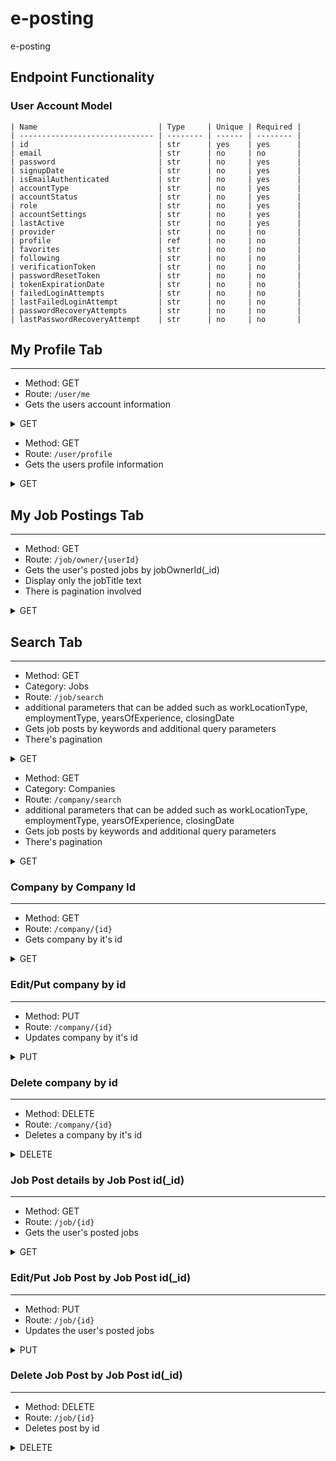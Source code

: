 # e-posting
e-posting

## Endpoint Functionality

### User Account Model

    | Name                           | Type     | Unique | Required |
    | ------------------------------ | -------- | ------ | -------- |
    | id                             | str      | yes    | yes      |
    | email                          | str      | no     | no       |
    | password                       | str      | no     | yes      |
    | signupDate                     | str      | no     | yes      |
    | isEmailAuthenticated           | str      | no     | yes      |
    | accountType                    | str      | no     | yes      |
    | accountStatus                  | str      | no     | yes      |
    | role                           | str      | no     | yes      |
    | accountSettings                | str      | no     | yes      |
    | lastActive                     | str      | no     | yes      |
    | provider                       | str      | no     | no       |
    | profile                        | ref      | no     | no       |
    | favorites                      | str      | no     | no       |
    | following                      | str      | no     | no       |
    | verificationToken              | str      | no     | no       |
    | passwordResetToken             | str      | no     | no       |
    | tokenExpirationDate            | str      | no     | no       |
    | failedLoginAttempts            | str      | no     | no       |
    | lastFailedLoginAttempt         | str      | no     | no       |
    | passwordRecoveryAttempts       | str      | no     | no       |
    | lastPasswordRecoveryAttempt    | str      | no     | no       |

## My Profile Tab
---
- Method: GET
- Route: `/user/me`
- Gets the users account information

<details>
    <summary>GET</summary>

Expected Response:
```
{
    "timestamp": "2023-12-20T17:04:17.53974439",
    "status": 200,
    "success": true,
    "message": "User retrieved successfully.",
    "result": {
        "id": "657199daf5cc1d1a58e00579",
        "email": "test@eposting.com",
        "signupDate": "2023-12-07T10:09:30.360+00:00",
        "isEmailAuthenticated": true,
        "accountType": 1,
        "accountStatus": "active",
        "role": "ROLE_USER",
        "accountSettings": null,
        "lastActive": null,
        "provider": "local",
        "profile": null,
        "favorites": [],
        "following": []
    }
}
```
</details>

- Method: GET
- Route: `/user/profile`
- Gets the users profile information

<details>
    <summary>GET</summary>

Expected Response:
```
{
    "timestamp": "2023-12-20T00:24:41.3925923",
    "status": 200,
    "success": true,
    "message": "Profile retrieved successfully",
    "result": {
        "id": "657199daf5cc1d1a58e00579",
        "profilePicture": null,
        "firstName": "John",
        "lastName": "Doe",
        "title": "Cloud Database Manager",
        "phone": "111-222-3568",
        "country": "United States",
        "stateOrProvince": CA,
        "city": "San Francisco",
        "userSummary": "Managing database resiliency and managing flow of incoming and outgoing data",
        "userUrls": [
            {
                "urlName": "linkedin",
                "url": "linkedin.com/username123"
            },
            {
                "urlName": "github",
                "url": "github.com/repo1"
            }
          ],
        "workExperience": [
            {
                "experienceId": "6582acf88b21c82b9c8ece9c",
                "jobTitle": "Cloud Database Manager",
                "employmentType": "Part Time",
                "company": "ePosting",
                "workLocationType": "Remote",
                "isCurrentlyActive": true,
                "location": "USA",
                "startDate": "2020-12-20T04:21:56.040+00:00",
                "endDate": null,
                "responsibilities": "Managing Cloud Database"
            }
        ],
        "skills": [],
        "resume": null,
        "profileStep1": "complete",
        "profileStep2": "complete",
        "profileStep3": "current",
        "profileStep4": "incomplete"
    }
}
```
</details>

## My Job Postings Tab
---
- Method: GET
- Route: `/job/owner/{userId}`
- Gets the user's posted jobs by jobOwnerId(_id)
- Display only the jobTitle text
- There is pagination involved

<details>
    <summary>GET</summary>

Expected Response:
```
{
    "timestamp": "2023-12-20T17:31:29.024Z",
    "status": 200,
    "success": true,
    "result": {
        "jobs": [
            {
                "jobPostStatus": 0,
                "favoritedCount": 0,
                "applyCount": 0,
                "_id": "6564cf10d11083608e90d02e",
                "jobOwnerId": "657199daf5cc1d1a58e00579",
                "jobOwner": "John Doe",
                "jobTitle": "REMOTE Opportunity for Project Manager",
                "description": "Description:\n\nManage established processes for the implementation of prioritized backlog items across AP products, coordinating within AP Delivery agile processes and across divisions to manage activity from requirements through solution implementation.\nOversee workload capacity for the internal design team, coordinate project timelines, budgetary needs, and effectively communicate project status with multiple internal stakeholders.\nMaintain constant knowledge of current and upcoming projects and manage communication around ...",
                "company": "Akamai Technologies",
                "city": "Cambridge",
                "state": "MA",
                "country": "United States",
                "workLocationType": "Hybrid",
                "employmentType": "Full Time",
                "yearsOfExperience": 5,
                "baseSalary": 150,
                "skills": [
                    "Salesforce, Java, React JS"
                ],
                "totalCompensation": 1250,
                "visibleTo": "Everyone",
                "expireDate": "12/24/2023",
                "createdAt": "2023-11-19T23:23:00.411Z",
                "updatedAt": "2023-12-20T16:37:29.773Z",
                "closingDate": "2024-05-17T23:23:00.411Z",
                "archiveDate": "2024-06-17T16:37:29.773Z",
                "viewCount": 30,
                "questionnaire": []
            },
            {
                "jobPostStatus": 0,
                "favoritedCount": 0,
                "applyCount": 0,
                "_id": "6564cf10d11083608e90d02b",
                "jobOwnerId": "655537b0c50e7f30a07b75fe",
                "jobOwner": "William Chung",
                "jobTitle": "Technical Project Manager with Salaesforce Experience",
                "description": "Responsibilities:\n\nSingle point of contact for customer to manage all project responsibilities \nRun daily stand ups for ...",
                "company": "Adobe Inc.",
                "city": "San Jose",
                "state": "CA",
                "country": "United States",
                "workLocationType": "Remote",
                "employmentType": "Full Time",
                "yearsOfExperience": 7,
                "baseSalary": 150,
                "skills": [
                    "Salesforce, Java, React JS"
                ],
                "totalCompensation": 1000,
                "visibleTo": "Everyone",
                "expireDate": "11/24/2023",
                "createdAt": "2023-11-19T23:23:00.411Z",
                "updatedAt": "2023-12-15T08:59:46.572Z",
                "closingDate": "2024-05-17T23:23:00.411Z",
                "archiveDate": "2024-06-12T08:59:46.572Z",
                "viewCount": 25,
                "questionnaire": []
            }
        ],
        "totalJobs": 8,
        "page": 1,
        "pageSize": 2,
        "maxPages": 4,
        "offset": 0
    }
}
```
</details>

## Search Tab
---
- Method: GET
- Category: Jobs
- Route: `/job/search`
- additional parameters that can be added such as workLocationType, employmentType, yearsOfExperience, closingDate
- Gets job posts by keywords and additional query parameters
- There's pagination

<details>
    <summary>GET</summary>

Endpoint URL examples:
```
    /job/search?keyword=ado&workLocationType=Hybrid&yearsOfExperience=2&page=1
    /job/search?keyword=pm&closingDate=2-weeks&employmentType=Full Time&page=1
```

Expected Results:
```
{
    "timestamp": "2023-12-21T02:09:14.161Z",
    "status": 200,
    "success": true,
    "result": {
        "jobs": [
            {
                "jobPostStatus": 0,
                "favoritedCount": 0,
                "applyCount": 0,
                "_id": "6564cf10d11083608e90d030",
                "jobOwnerId": "656637c0c50e7f30a07b75fe",
                "jobOwner": "Zoe Leung",
                "jobTitle": "Gainsight Administrator",
                "description": "Responsibilities\n1. Understanding of Customer Success and how to streamline processes to speed adoption.\n2. Comfortable with basic programming and object...",
                "company": "Amazon.com Inc.",
                "city": "Seattle",
                "state": "WA",
                "country": "United States",
                "workLocationType": "Hybrid",
                "employmentType": "Full Time",
                "yearsOfExperience": 7,
                "baseSalary": 150,
                "skills": [
                    "Salesforce, Java, React JS"
                ],
                "totalCompensation": 1000,
                "visibleTo": "Everyone",
                "expireDate": "12/24/2023",
                "createdAt": "2023-11-19T23:23:00.411Z",
                "updatedAt": "2023-12-19T20:04:29.277Z",
                "closingDate": "2024-05-17T23:23:00.411Z",
                "archiveDate": "2024-06-16T20:04:29.277Z",
                "viewCount": 4,
                "questionnaire": []
            },
            {
                "jobPostStatus": 0,
                "favoritedCount": 0,
                "applyCount": 0,
                "_id": "6564cf10d11083608e90d059",
                "jobOwnerId": "656637c0c50e7f30a07b75fe",
                "jobOwner": "Zoe Leung",
                "jobTitle": "Gainsight Cloud Administrator",
                "description": "Responsibilities\n1. Understanding of Customer Success and how to streamline processes to speed adoption.\n2...",
                "company": "Amazon.com Inc.",
                "city": "Seattle",
                "state": "WA",
                "country": "United States",
                "workLocationType": "Hybrid",
                "employmentType": "Full Time",
                "yearsOfExperience": 7,
                "baseSalary": 150,
                "skills": [
                    "Salesforce, Java, React JS"
                ],
                "totalCompensation": 1000,
                "visibleTo": "Everyone",
                "expireDate": "12/24/2023",
                "createdAt": "2023-11-19T23:23:00.411Z",
                "updatedAt": "2023-12-17T03:06:22.376Z",
                "closingDate": "2024-05-17T23:23:00.411Z",
                "archiveDate": "2024-06-14T03:06:22.376Z",
                "viewCount": 5,
                "questionnaire": []
            }
        ],
        "totalJobs": 2,
        "page": 1,
        "pageSize": 20,
        "maxPages": 1,
        "offset": 0
    }
}
```
</details>

- Method: GET
- Category: Companies
- Route: `/company/search`
- additional parameters that can be added such as workLocationType, employmentType, yearsOfExperience, closingDate
- Gets job posts by keywords and additional query parameters
- There's pagination

<details>
    <summary>GET</summary>

Endpoint URL examples:
```
/company/search?companyName=co&page=1
```

Expected Results:
```
{
    "timestamp": "2023-12-21T02:13:03.662Z",
    "status": 200,
    "success": true,
    "result": {
        "companies": [
            {
                "companyStatus": 1,
                "_id": "65815031a714858bce26d9a3",
                "companyName": "Amazon.com Inc.",
                "ticker": "AMZN",
                "address": "410 Terry Ave N",
                "city": "Seattle",
                "state": "WA",
                "postalCode": 98109,
                "country": "United States",
                "website": "http://www.amazon.com",
                "sector": "Retail/E-commerce",
                "industry": "Internet Services and Retail",
                "ceo": "Andy Jassy",
                "logo": "https://epost-template-bucket.s3.us-west-1.amazonaws.com/Company+Logos/amazon_logo.png"
            },
            ...
            {
                "companyStatus": 1,
                "_id": "65815031a714858bce26d9ba",
                "companyName": "Confluent",
                "ticker": "CFLT",
                "address": "N/A",
                "city": "Mountain View",
                "state": "CA",
                "postalCode": 94041,
                "country": "United States",
                "website": "https://www.confluent.io",
                "sector": "Technology",
                "industry": " Software",
                "ceo": " Jay Kreps",
                "logo": "https://epost-template-bucket.s3.us-west-1.amazonaws.com/Company+Logos/Confluent_logo.png"
            }
        ],
        "totalCompanies": 38,
        "page": 1,
        "pageSize": 20,
        "maxPages": 2,
        "offset": 0
    }
}
```
</details>

### Company by Company Id
---
- Method: GET
- Route: `/company/{id}`
- Gets company by it's id

<details>
    <summary>GET</summary>

Example of expected result:
```
{
    "timestamp": "2023-12-21T03:03:52.606Z",
    "status": 200,
    "success": true,
    "result": {
        "companyStatus": 1,
        "_id": "65815031a714858bce26d9a3",
        "companyName": "Amazon.com Inc.",
        "ticker": "AMZN",
        "address": "410 Terry Ave N",
        "city": "Seattle",
        "state": "WA",
        "postalCode": 98109,
        "country": "United States",
        "website": "http://www.amazon.com",
        "sector": "Retail/E-commerce",
        "industry": "Internet Services and Retail",
        "ceo": "Andy Jassy",
        "logo": "https://epost-template-bucket.s3.us-west-1.amazonaws.com/Company+Logos/amazon_logo.png"
    }
}
```
</details>

### Edit/Put company by id
---
- Method: PUT
- Route: `/company/{id}`
- Updates company by it's id

<details>
    <summary>PUT</summary>

Example JSON body:
```
{
    "companyName": "Amazon.com Inc.",
    "ticker": "MNA",
    "address": "777 Lucky Street",
    "city": "San Francisco",
    "state": "CA",
    "postalCode": "99999",
}
```

Expected results:
```
{
    "timestamp": "2023-12-21T03:16:34.101Z",
    "status": 200,
    "success": true,
    "result": {
        "_id": "6583ad373e69fa9489a4a820",
        "companyName": "Amazon.com Inc.",
        "ticker": "MNA",
        "address": "777 Lucky Street",
        "city": "San Francisco",
        "state": "CA",
        "postalCode": 99999,
        "country": "United States",
        "website": "http://www.amazon.com",
        "sector": "Retail/E-commerce",
        "industry": "Internet Services and Retail",
        "companyStatus": 1,
        "logo": "https://epost-template-bucket.s3.us-west-1.amazonaws.com/Company+Logos/amazon_logo.png"
    }
}
```
</details>

### Delete company by id
---
- Method: DELETE
- Route: `/company/{id}`
- Deletes a company by it's id

<details>
    <summary>DELETE</summary>

Expected results:
```
{
    "timestamp": "2023-12-21T03:19:45.552Z",
    "status": 200,
    "success": true,
    "message": "Successfully removed company"
}
```
</details>

### Job Post details by Job Post id(_id)
---
- Method: GET
- Route: `/job/{id}`
- Gets the user's posted jobs

<details>
    <summary>GET</summary>

Expected Response:
```
{
    "timestamp": "2023-12-20T17:44:27.455Z",
    "status": 200,
    "success": true,
    "result": {
        "_id": "6564cf10d11083608e90d02e",
        "jobOwnerId": "655537b0c50e7f30a07b75fe",
        "jobOwner": "William Chung",
        "jobTitle": "REMOTE Opportunity for Project Manager",
        "description": "Description:\n\nManage established processes for the implementation of prioritized backlog items across AP products, coordinating within AP Delivery agile processes and across divisions to manage activity from requirements through solution implementation.\nOversee workload capacity for the internal design team, coordinate project timelines, budgetary needs, and effectively communicate project status with multiple internal stakeholders.\nMaintain constant knowledge of current and upcoming projects and manage communication around shifting priorities with key stakeholders to ensure positive workflow.\nUtilize principles of project management and agile practices to achieve pace and maintain flexibility, promoting transparency and aligned stakeholder understanding, including\nRunning daily standup meetings with associated teams to track progress, assess risks, and stay consistently informed on the progress of all projects. Resolve any issues with appropriate stakeholders.\nProduce reporting that speaks to the teams' output and capacity.\nMaintain Jira tickets and Smartsheet progress tracker in support of multiple projects, while making suggestions for improvements and efficiencies.\nEngage with internal and external stakeholders to generate project estimates, scope or budget as necessary, and manage purchase orders, approvals, invoices and tracking in relation to projects produced through Vendor Management.\nProactively drive process improvements that will enable the teams to be efficient and ensure quality.\nEnhance and formalize standard operating procedures and capacity forecasting, while driving awareness of processes and planning protocol for work requests.\nAnalyze options with a particular focus on rapid clarification and resolution of complex or emergent issues, including costs, challenges, benefits, and recommended course of action and/or key open questions\nQualifications:\n\nDemonstrated experience in project management, including agile practices and active collaboration with product managers and owners.\nUnderstanding of end-to-end creative development processes and best practices, a plus.. Multi-media experience is a plus.\nStrong planning, scheduling, cost management, and reporting skills required\nDemonstrated experience balancing multiple diverse projects with competing demands for scope, time, cost, and risk, with a limited pool of resources.\nExperience in creative resource management and proficient in project management tools (i.e. Smartsheet, Microsoft Office, Jira, etc.). Agency experience a plus.\nDemonstrated ability to plan and implement solutions, both end-to-end at the tactical scale, and through developing requirements for larger initiatives\nFacility with data collection, aggregation of evidence, analysis, and interpretation, including practical applications to inform business and solution decisions and recommendations\nExcellent verbal and written communications clear, compelling, and persuasive in your communications with the ability to build strong working relationships with other teams in the organization.\nAbility to work well with staff at all organizational levels, vendors/partners, and educators\nStrong, yet kind interpersonal management skills with the ability to understand, motivate, inspire trust, and build rapport with peers and leadership.\nAffinity for being a team player eager to troubleshoot challenges, share your knowledge, and learn from others\nStrongly preferred: Experience with the Advanced Placement Program, or in education or school management",
        "company": "Akamai Technologies",
        "city": "Cambridge",
        "state": "MA",
        "country": "United States",
        "workLocationType": "Hybrid",
        "employmentType": "Full Time",
        "yearsOfExperience": 5,
        "baseSalary": 150,
        "skills": [
            "Salesforce, Java, React JS"
        ],
        "totalCompensation": 1250,
        "visibleTo": "Everyone",
        "jobPostStatus": 0,
        "favoritedCount": 0,
        "applyCount": 0,
        "expireDate": "12/24/2023",
        "createdAt": "2023-11-19T23:23:00.411Z",
        "updatedAt": "2023-12-20T16:37:29.773Z",
        "closingDate": "2024-05-17T23:23:00.411Z",
        "archiveDate": "2024-06-17T16:37:29.773Z",
        "viewCount": 30,
        "questionnaire": []
    }
}
```
</details>

### Edit/Put Job Post by Job Post id(_id)
---
- Method: PUT
- Route: `/job/{id}`
- Updates the user's posted jobs

<details>
    <summary>PUT</summary>

JSON body Input Example:
```
{
    "description": "Testing json body"
}
```

Expected Response:
```
{
    "timestamp": "2023-12-20T17:44:27.455Z",
    "status": 200,
    "success": true,
    "result": {
        "_id": "6564cf10d11083608e90d02e",
        "jobOwnerId": "655537b0c50e7f30a07b75fe",
        "jobOwner": "William Chung",
        "jobTitle": "REMOTE Opportunity for Project Manager",
        "description": "Testing json body",
        "company": "Akamai Technologies",
        "city": "Cambridge",
        "state": "MA",
        "country": "United States",
        "workLocationType": "Hybrid",
        "employmentType": "Full Time",
        "yearsOfExperience": 5,
        "baseSalary": 150,
        "skills": [
            "Salesforce, Java, React JS"
        ],
        "totalCompensation": 1250,
        "visibleTo": "Everyone",
        "jobPostStatus": 0,
        "favoritedCount": 0,
        "applyCount": 0,
        "expireDate": "12/24/2023",
        "createdAt": "2023-11-19T23:23:00.411Z",
        "updatedAt": "2023-12-20T16:37:29.773Z",
        "closingDate": "2024-05-17T23:23:00.411Z",
        "archiveDate": "2024-06-17T16:37:29.773Z",
        "viewCount": 30,
        "questionnaire": []
    }
}
```
</details>

### Delete Job Post by Job Post id(_id)
---
- Method: DELETE
- Route: `/job/{id}`
- Deletes post by id

<details>
    <summary>DELETE</summary>

Expected Response:
```
{
    "timestamp": "2023-12-20T17:58:22.801Z",
    "status": 200,
    "success": true,
    "message": "Successfully removed job post"
}
```
</details>
